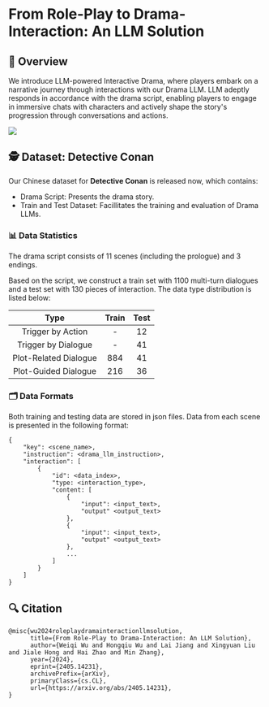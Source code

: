# From Role-Play to Drama-Interaction: An LLM Solution

## 🚀 Overview

We introduce LLM-powered Interactive Drama, where players embark on a narrative journey through interactions with our Drama LLM. LLM adeptly responds in accordance with the drama script, enabling players to engage in immersive chats with characters and actively shape the story's progression through conversations and actions.

![](doc/overview.png) 

## 🕵️ Dataset: Detective Conan

Our Chinese dataset for **Detective Conan** is released now, which contains:
- Drama Script: Presents the drama story.
- Train and Test Dataset: Facillitates the training and evaluation of Drama LLMs.

### 📊 Data Statistics

The drama script consists of 11 scenes (including the prologue) and 3 endings.

Based on the script, we construct a train set with 1100 multi-turn dialogues and a test set with 130 pieces of interaction. The data type distribution is listed below:

|Type|Train|Test|
| :---: | :---:| :---: |
| Trigger by Action | - | 12 |
| Trigger by Dialogue | - | 41 |
| Plot-Related Dialogue | 884 | 41 |
| Plot-Guided Dialogue | 216 | 36 |

<!--REMARK: The train set does not contain type "Trigger by ..." as triggers serve as the last turn of each dialogue -->

### 🗂 Data Formats

Both training and testing data are stored in json files. Data from each scene is presented in the following format:

```
{
    "key": <scene_name>,
    "instruction": <drama_llm_instruction>,
    "interaction": [
        {
            "id": <data_index>,
            "type: <interaction_type>,
            "content: [
                {
                    "input": <input_text>,
                    "output" <output_text>
                },
                {
                    "input": <input_text>,
                    "output" <output_text>
                },
                ...
            ]
        }
    ]
}
```

## 🔍 Citation

```
@misc{wu2024roleplaydramainteractionllmsolution,
      title={From Role-Play to Drama-Interaction: An LLM Solution}, 
      author={Weiqi Wu and Hongqiu Wu and Lai Jiang and Xingyuan Liu and Jiale Hong and Hai Zhao and Min Zhang},
      year={2024},
      eprint={2405.14231},
      archivePrefix={arXiv},
      primaryClass={cs.CL},
      url={https://arxiv.org/abs/2405.14231}, 
}
```

